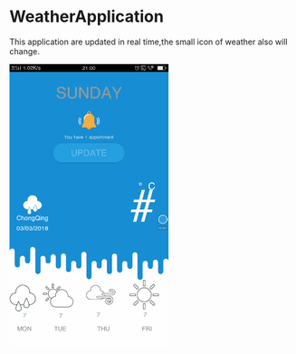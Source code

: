 # WeatherApplication
This application are updated in real time,the small icon of weather also will change.

![image](https://github.com/Gakki90/WeatherApplication/blob/master/weather.gif)
